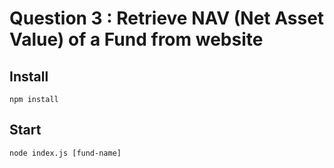 # Question 3 : Retrieve NAV (Net Asset Value) of a Fund from website

## Install
    npm install

## Start 
    node index.js [fund-name]